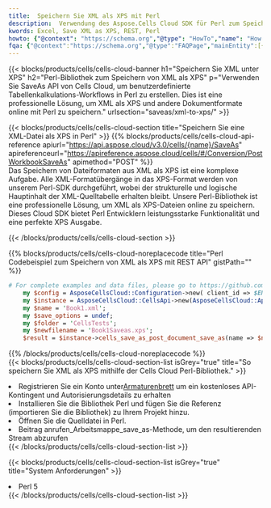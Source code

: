 ```yaml
---
title:  Speichern Sie XML als XPS mit Perl
description:  Verwendung des Aspose.Cells Cloud SDK für Perl zum Speichern der XML-Formatdatei als XPS-Formatdatei.
kwords: Excel, Save XML as XPS, REST, Perl
howto: {"@context": "https://schema.org","@type": "HowTo","name": "How to save XML as XPS using the Cells Cloud Perl library.","description": "How to save XML as XPS using the Cells Cloud Perl library.","image": {"@type": "ImageObject"},"url": "/perl/saveas/xml-to-xps/","step": [{ "@type": "HowToStep","name": "How to save XML as XPS using the Cells Cloud Perl library. step 1", "image": {"@type": "ImageObject",},"url": "/perl/saveas/xml-to-xps/","text": "Register an account at <a href='https://dashboard.aspose.cloud/'>Dashboard</a> to get free API quota & authorization details",},{ "@type": "HowToStep","name": "How to save XML as XPS using the Cells Cloud Perl library. step 1", "image": {"@type": "ImageObject",},"url": "/perl/saveas/xml-to-xps/","text": "Install Perl library and add the reference (import the library) to your project.",},{ "@type": "HowToStep","name": "How to save XML as XPS using the Cells Cloud Perl library. step 1", "image": {"@type": "ImageObject",},"url": "/perl/saveas/xml-to-xps/","text": "Open the source file in Perl.",},{ "@type": "HowToStep","name": "How to save XML as XPS using the Cells Cloud Perl library. step 1", "image": {"@type": "ImageObject",},"url": "/perl/saveas/xml-to-xps/","text": "Call post_workbook_save_as method to get the resultant stream",}, ],"supply": {"@type": "HowToSupply","name": "document"},"tool": [{"@type": "HowToTool","name": "VIM, Visual Studio Code, Eclipse"},{"@type": "HowToTool","name": "Aspose Cells"}],"totalTime": "PT6M"}
fqa: {"@context":"https://schema.org","@type":"FAQPage","mainEntity":[{"@type":"Question","name":"Why save file as other formats file in C# using REST API?","acceptedAnswer":{"@type":"Answer","text":"Documents are encoded in many ways, and some files may be incompatible with the software you use. To open and read such files, just save them as appropriate file formats.<br/><ol><li>Install .NET SDK and add the reference (import the library) to your project.</li><li>Open the source file in C# using REST API.</li><li>Call the PostWorkbookSaveAsRequest() method, passing an output filename with required extension.</li><li>Get the result of save as a separate file.</li></ol>"}},{"@type":"Question","name":"What file formats can I save as with your C# library?","acceptedAnswer":{"@type":"Answer","text":"We support a variety of file formats for conversion using .NET library, including XLSX, Excel, xls , PDF, CSV, HTML, Markdown, XML, PNG, JPG, TIFF, Json, TXT and many more."}},{"@type":"Question","name":"What is the maximum allowed file size for conversion using this .NET library?","acceptedAnswer":{"@type":"Answer","text":"There are no file size limits for format conversions using .NET library."}}]}
---
```

{{< blocks/products/cells/cells-cloud-banner h1="Speichern Sie XML unter XPS" h2="Perl-Bibliothek zum Speichern von XML als XPS" p="Verwenden Sie SaveAs API von Cells Cloud, um benutzerdefinierte Tabellenkalkulations-Workflows in Perl zu erstellen. Dies ist eine professionelle Lösung, um XML als XPS und andere Dokumentformate online mit Perl zu speichern." urlsection="saveas/xml-to-xps/" >}}

{{< blocks/products/cells/cells-cloud-section title="Speichern Sie eine XML-Datei als XPS in Perl" >}}
{{% blocks/products/cells/cells-cloud-api-reference apiurl="https://api.aspose.cloud/v3.0/cells/{name}/SaveAs" apireferenceurl="https://apireference.aspose.cloud/cells/#/Conversion/PostWorkbookSaveAs" apimethod="POST" %}}
<br/>
Das Speichern von Dateiformaten aus XML als XPS ist eine komplexe Aufgabe. Alle XML-Formatübergänge in das XPS-Format werden von unserem Perl-SDK durchgeführt, wobei der strukturelle und logische Hauptinhalt der XML-Quelltabelle erhalten bleibt. Unsere Perl-Bibliothek ist eine professionelle Lösung, um XML als XPS-Dateien online zu speichern. Dieses Cloud SDK bietet Perl Entwicklern leistungsstarke Funktionalität und eine perfekte XPS Ausgabe.

{{< /blocks/products/cells/cells-cloud-section >}}

{{% blocks/products/cells/cells-cloud-noreplacecode title="Perl Codebeispiel zum Speichern von XML als XPS mit REST API" gistPath="" %}}
  
```perl
# For complete examples and data files, please go to https://github.com/aspose-cells-cloud/aspose-cells-cloud-perl/
    my $config = AsposeCellsCloud::Configuration->new( client_id => $ENV{'ProductClientId'}, client_secret => $ENV{'ProductClientSecret'});
    my $instance = AsposeCellsCloud::CellsApi->new(AsposeCellsCloud::ApiClient->new( $config));
    my $name = 'Book1.xml';
    my $save_options = undef;
    my $folder = 'CellsTests';
    my $newfilename = 'Book1Saveas.xps';
    $result = $instance->cells_save_as_post_document_save_as(name => $name,save_options => $save_options, newfilename => $newfilename, folder => $folder);
```
  
{{% /blocks/products/cells/cells-cloud-noreplacecode %}}
<br/>
{{< blocks/products/cells/cells-cloud-section-list isGrey="true" title="So speichern Sie XML als XPS mithilfe der Cells Cloud Perl-Bibliothek." >}}
<li> Registrieren Sie ein Konto unter<a href="https://dashboard.aspose.cloud/">Armaturenbrett</a> um ein kostenloses API-Kontingent und Autorisierungsdetails zu erhalten</li>
<li>Installieren Sie die Bibliothek Perl und fügen Sie die Referenz (importieren Sie die Bibliothek) zu Ihrem Projekt hinzu.</li>
<li>Öffnen Sie die Quelldatei in Perl.</li>
<li>Beitrag anrufen_Arbeitsmappe_save_as-Methode, um den resultierenden Stream abzurufen</li>
{{< /blocks/products/cells/cells-cloud-section-list >}}

{{< blocks/products/cells/cells-cloud-section-list isGrey="true" title="System Anforderungen" >}}
<li>Perl 5</li>
{{< /blocks/products/cells/cells-cloud-section-list >}}
